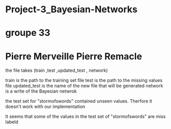 # Project-3_Bayesian-Networks
# groupe 33
# Pierre Merveille Pierre Remacle

the file takes (train ,test ,updated_test , network)

train is the path to the training set file
test is the path to the missing values file 
updated_test is the name of the new file that will be generated
network is a write of the Bayesian netwrok

the test set for "stormofswords" contained unseen values. Therfore it doesn't work with our implementation

It seems that some of the values in the test set of "stormofswords" are miss labeld
